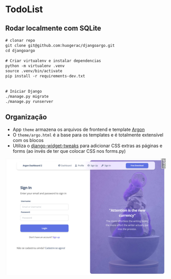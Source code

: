 # TodoList

## Rodar localmente com SQLite

```
# clonar repo
git clone git@github.com:huogerac/djangoargo.git
cd djangoargo

# Criar virtualenv e instalar dependencias
python -m virtualenv .venv
source .venv/bin/activate
pip install -r requirements-dev.txt


# Iniciar Django
./manage.py migrate
./manage.py runserver

```


## Organização

- App `theme` armazena os arquivos de frontend e template [Argon](https://demos.creative-tim.com/argon-design-system/docs/getting-started/overview.html)
- O `theme/argo.html` é a base para os templates e é totalmente extensível com os blocos
- Utiliza o [django-widget-tweaks](https://github.com/jazzband/django-widget-tweaks) para adicionar CSS extras as páginas e forms (ao invés de ter que colocar CSS nos forms.py)

![django-argon](./screenshot1.jpg)